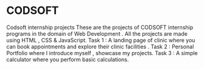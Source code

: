 # CODSOFT
Codsoft internship projects
These are the projects of CODSOFT internship programs in the domain of Web Development . 
All the projects are made using HTML , CSS & JavaScript.
Task 1 :
A landing page of clinic where you can book appointments and explore their clinic facilities .
Task 2 : 
Personal Portfolio where I introduce myself  , showcase my projects.
Task 3 : 
A simple calculator where you perform basic calculations.

